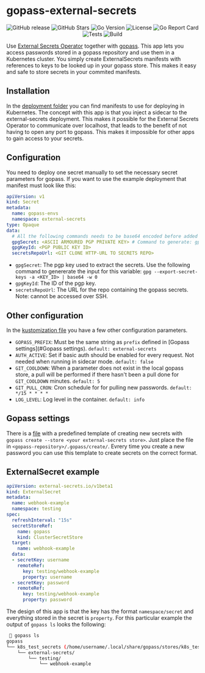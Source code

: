 # gopass-external-secrets
<p align="center">
  <a href="https://github.com/lucas-ingemar/gopass-external-secrets/releases" style="text-decoration: none">
    <img alt="GitHub release" src="https://img.shields.io/github/v/release/lucas-ingemar/gopass-external-secrets?style=flat-square&label=Latest%20Version">
  </a>

  <img alt="GitHub Stars" src="https://img.shields.io/github/stars/lucas-ingemar/gopass-external-secrets?style=flat-square&logo=github&label=Stars">
  <img alt="Go Version" src="https://img.shields.io/github/go-mod/go-version/lucas-ingemar/gopass-external-secrets?style=flat-square&logo=go&label=Version">
  <img alt="License" src="https://img.shields.io/github/license/lucas-ingemar/gopass-external-secrets?style=flat-square&label=License">

  <a href="https://goreportcard.com/badge/github.com/lucas-ingemar/gopass-external-secrets" style="text-decoration: none">
    <img alt="Go Report Card" src="https://goreportcard.com/badge/github.com/lucas-ingemar/gopass-external-secrets?style=flat-square">
  </a>

  <img alt="Tests" src="https://img.shields.io/github/actions/workflow/status/lucas-ingemar/gopass-external-secrets/go-test.yaml?style=flat-square&logo=github&label=Tests">

  <img alt="Build" src="https://img.shields.io/github/actions/workflow/status/lucas-ingemar/gopass-external-secrets/publish-container.yaml?style=flat-square&logo=github&label=Build">
</p>

Use [External Secrets Operator](https://external-secrets.io) together with [gopass](https://www.gopass.pw/). This app lets you access passwords stored in a gopass repository and use them in a Kubernetes cluster. You simply create ExternalSecrets manifests with references to keys to be looked up in your gopass store.
This makes it easy and safe to store secrets in your commited manifests.

## Installation
In the [deployment folder](deployment) you can find manifests to use for deploying in Kubernetes. The concept with this app is that you inject a sidecar to the external-secrets deployment. This makes it possible for the External Secrets Operator to communicate over localhost, that leads to the benefit of not having to open any port to gopass. This makes it impossible for other apps to gain access to your secrets.

## Configuration
You need to deploy one secret manually to set the necessary secret parameters for gopass. If you want to use the example deployment that manifest must look like this:

``` yaml
apiVersion: v1
kind: Secret
metadata:
  name: gopass-envs
  namespace: external-secrets
type: Opaque
data:
  # All the following commands needs to be base64 encoded before added to this file. (some of them are encoded twice)
  gpgSecret: <ASCII ARMOURED PGP PRIVATE KEY> # Command to generate: gpg --export-secret-keys -a <KEY_ID> | base64 -w 0
  gpgKeyId: <PGP PUBLIC KEY ID>
  secretsRepoUrl: <GIT CLONE HTTP-URL TO SECRETS REPO>
```

* `gpgSecret`: The pgp key used to extract the secrets. Use the following command to genererate the input for this variable: `gpg --export-secret-keys -a <KEY_ID> | base64 -w 0`
* `gpgKeyId`: The ID of the pgp key.
* `secretsRepoUrl`: The URL for the repo containing the gopass secrets. Note: cannot be accessed over SSH. 

## Other configuration
In the [kustomization file](deployment/kustomization.yaml) you have a few other configuration parameters. 
* `GOPASS_PREFIX`: Must be the same string as `prefix` defined in [Gopass settings](#Gopass settings). `default: external-secrets`
* `AUTH_ACTIVE`: Set if basic auth should be enabled for every request. Not needed when running in sidecar mode. `default: false`
* `GIT_COOLDOWN`: When a parameter does not exist in the local gopass store, a pull will be performed if there hasn't been a pull done for `GIT_COOLDOWN` minutes. `default: 5`
* `GIT_PULL_CRON`: Cron schedule for for pulling new passwords. `default: */15 * * * *`
* `LOG_LEVEL`: Log level in the container. `default: info`

## Gopass settings
There is a [file](.gopass/create/2-external-secret.yml) with a predefined template of creating new secrets with `gopass create --store <your external-secrets store>`. Just place the file in `<gopass-repository>/.gopass/create/`. Evrery time you create a new password you can use this template to create secrets on the correct format.

## ExternalSecret example
``` yaml
apiVersion: external-secrets.io/v1beta1
kind: ExternalSecret
metadata:
  name: webhook-example
  namespace: testing
spec:
  refreshInterval: "15s"
  secretStoreRef:
    name: gopass
    kind: ClusterSecretStore
  target:
    name: webhook-example
  data:
  - secretKey: username
    remoteRef:
      key: testing/webhook-example
      property: username
  - secretKey: password
    remoteRef:
      key: testing/webhook-example
      property: password
```
The design of this app is that the key has the format `namespace/secret` and everything stored in the secret is `property`. For this particular example the output of `gopass ls` looks the following:

``` bash
  gopass ls
gopass
└── k8s_test_secrets (/home/username/.local/share/gopass/stores/k8s_test_secrets)
    └── external-secrets/
        └── testing/
            └── webhook-example

```


